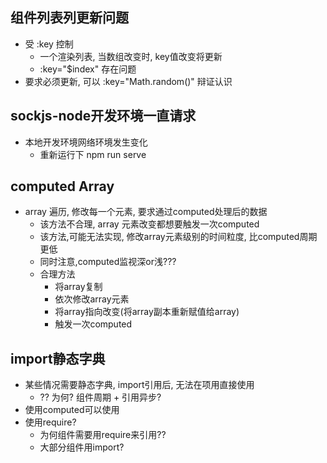 ## 组件列表列更新问题 ##
+ 受 :key 控制
  + 一个渲染列表, 当数组改变时, key值改变将更新
  + :key="$index" 存在问题
+ 要求必须更新, 可以 :key="Math.random()" 辩证认识

## sockjs-node开发环境一直请求 ##
+ 本地开发环境网络环境发生变化
  + 重新运行下 npm run serve
## computed Array ##
+ array 遍历, 修改每一个元素, 要求通过computed处理后的数据
  + 该方法不合理, array 元素改变都想要触发一次computed
  + 该方法,可能无法实现, 修改array元素级别的时间粒度, 比computed周期更低
  + 同时注意,computed监视深or浅???
  + 合理方法
    + 将array复制
    + 依次修改array元素
    + 将array指向改变(将array副本重新赋值给array)
    + 触发一次computed
  
## import静态字典 ##
+ 某些情况需要静态字典, import引用后, 无法在项用直接使用
  + ?? 为何? 组件周期 + 引用异步?
+ 使用computed可以使用
+ 使用require?
  + 为何组件需要用require来引用??
  + 大部分组件用import?